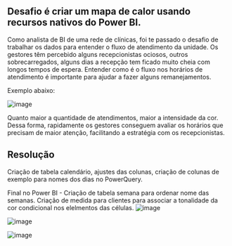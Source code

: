 ## Desafio é criar um mapa de calor usando recursos nativos do Power BI.

Como analista de BI de uma rede de clínicas, foi te passado o desafio de trabalhar os dados para entender o fluxo de atendimento da unidade. Os gestores têm percebido alguns recepcionistas 
ociosos, outros sobrecarregados, alguns dias a recepção tem ficado muito cheia com longos tempos de espera. Entender como é o fluxo nos horários de atendimento é importante para ajudar a 
fazer alguns remanejamentos.

Exemplo abaixo:

![image](https://github.com/ademarionobre/PowerBI/assets/92057489/cf4ad047-1900-4330-a053-631a90483610)


Quanto maior a quantidade de atendimentos, maior a intensidade da cor. Dessa forma, rapidamente os gestores conseguem avaliar os horários que precisam de maior atenção, facilitando a estratégia com os recepcionistas.

## Resolução

Criação de tabela calendário, ajustes das colunas, criação de colunas de exemplo para nomes dos dias no PowerQuery.  

Final no Power BI - Criação de tabela semana para ordenar nome das semanas. Criação de medida para clientes para associar a tonalidade da cor condicional nos elelmentos das células.
![image](https://github.com/ademarionobre/PowerBI/assets/92057489/95c20abf-95af-4c53-83c5-1c0a295c1e51)

![image](https://github.com/ademarionobre/PowerBI/assets/92057489/7b779454-624b-475b-af93-41351fc215a0)

![image](https://github.com/ademarionobre/PowerBI/assets/92057489/e117c70d-6645-4f58-bcd7-fb6774d8d2f3)


